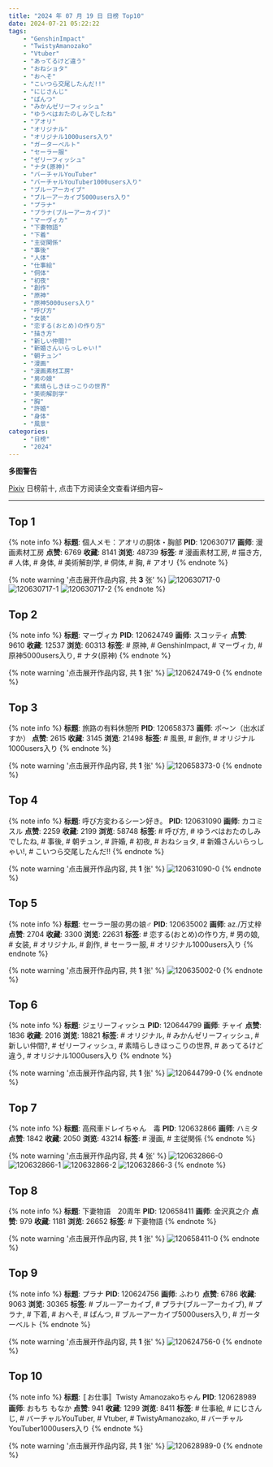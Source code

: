```yaml
---
title: "2024 年 07 月 19 日 日榜 Top10"
date: 2024-07-21 05:22:22
tags:
    - "GenshinImpact"
    - "TwistyAmanozako"
    - "Vtuber"
    - "あってるけど違う"
    - "おねショタ"
    - "おへそ"
    - "こいつら交尾したんだ!!"
    - "にじさんじ"
    - "ぱんつ"
    - "みかんゼリーフィッシュ"
    - "ゆうべはおたのしみでしたね"
    - "アオリ"
    - "オリジナル"
    - "オリジナル1000users入り"
    - "ガーターベルト"
    - "セーラー服"
    - "ゼリーフィッシュ"
    - "ナタ(原神)"
    - "バーチャルYouTuber"
    - "バーチャルYouTuber1000users入り"
    - "ブルーアーカイブ"
    - "ブルーアーカイブ5000users入り"
    - "プラナ"
    - "プラナ(ブルーアーカイブ)"
    - "マーヴィカ"
    - "下妻物語"
    - "下着"
    - "主従関係"
    - "事後"
    - "人体"
    - "仕事絵"
    - "侗体"
    - "初夜"
    - "創作"
    - "原神"
    - "原神5000users入り"
    - "呼び方"
    - "女装"
    - "恋する(おとめ)の作り方"
    - "描き方"
    - "新しい仲間?"
    - "新婚さんいらっしゃい!"
    - "朝チュン"
    - "漫画"
    - "漫画素材工房"
    - "男の娘"
    - "素晴らしきほっこりの世界"
    - "美術解剖学"
    - "胸"
    - "許婚"
    - "身体"
    - "風景"
categories:
    - "日榜"
    - "2024"
---
```


<i class="fa fa-triangle-exclamation"></i>**多图警告**<i class="fa fa-triangle-exclamation"></i>

[Pixiv](https://www.pixiv.net/) 日榜前十, 点击下方阅读全文查看详细内容~

<!-- more -->

---

## Top 1

{% note info %}
**标题**: 個人メモ：アオリの胴体・胸部
**PID**: 120630717 **画师**: 漫画素材工房
**点赞**: 6769 **收藏**: 8141 **浏览**: 48739
**标签**: # 漫画素材工房, # 描き方, # 人体, # 身体, # 美術解剖学, # 侗体, # 胸, # アオリ
{% endnote %}

{% note warning '点击展开作品内容, 共 **3** 张' %}
![120630717-0](https://i.pixiv.re/img-original/img/2024/07/18/06/00/10/120630717_p0.jpg)
![120630717-1](https://i.pixiv.re/img-original/img/2024/07/18/06/00/10/120630717_p1.jpg)
![120630717-2](https://i.pixiv.re/img-original/img/2024/07/18/06/00/10/120630717_p2.jpg)
{% endnote %}

## Top 2

{% note info %}
**标题**: マーヴィカ
**PID**: 120624749 **画师**: スコッティ
**点赞**: 9610 **收藏**: 12537 **浏览**: 60313
**标签**: # 原神, # GenshinImpact, # マーヴィカ, # 原神5000users入り, # ナタ(原神)
{% endnote %}

{% note warning '点击展开作品内容, 共 **1** 张' %}
![120624749-0](https://i.pixiv.re/img-original/img/2024/07/18/00/00/22/120624749_p0.jpg)
{% endnote %}

## Top 3

{% note info %}
**标题**: 旅路の有料休憩所
**PID**: 120658373 **画师**: ポ～ン（出水ぽすか）
**点赞**: 2615 **收藏**: 3145 **浏览**: 21498
**标签**: # 風景, # 創作, # オリジナル1000users入り
{% endnote %}

{% note warning '点击展开作品内容, 共 **1** 张' %}
![120658373-0](https://i.pixiv.re/img-original/img/2024/07/19/07/30/01/120658373_p0.jpg)
{% endnote %}

## Top 4

{% note info %}
**标题**: 呼び方変わるシーン好き。
**PID**: 120631090 **画师**: カコミスル
**点赞**: 2259 **收藏**: 2199 **浏览**: 58748
**标签**: # 呼び方, # ゆうべはおたのしみでしたね, # 事後, # 朝チュン, # 許婚, # 初夜, # おねショタ, # 新婚さんいらっしゃい!, # こいつら交尾したんだ!!
{% endnote %}

{% note warning '点击展开作品内容, 共 **1** 张' %}
![120631090-0](https://i.pixiv.re/img-original/img/2024/07/18/06/48/21/120631090_p0.jpg)
{% endnote %}

## Top 5

{% note info %}
**标题**: セーラー服の男の娘♂
**PID**: 120635002 **画师**: az./万丈梓
**点赞**: 2704 **收藏**: 3300 **浏览**: 22631
**标签**: # 恋する(おとめ)の作り方, # 男の娘, # 女装, # オリジナル, # 創作, # セーラー服, # オリジナル1000users入り
{% endnote %}

{% note warning '点击展开作品内容, 共 **1** 张' %}
![120635002-0](https://i.pixiv.re/img-original/img/2024/07/18/11/54/20/120635002_p0.png)
{% endnote %}

## Top 6

{% note info %}
**标题**: ジェリーフィッシュ
**PID**: 120644799 **画师**: チャイ
**点赞**: 1836 **收藏**: 2016 **浏览**: 18821
**标签**: # オリジナル, # みかんゼリーフィッシュ, # 新しい仲間?, # ゼリーフィッシュ, # 素晴らしきほっこりの世界, # あってるけど違う, # オリジナル1000users入り
{% endnote %}

{% note warning '点击展开作品内容, 共 **1** 张' %}
![120644799-0](https://i.pixiv.re/img-original/img/2024/07/18/20/30/05/120644799_p0.png)
{% endnote %}

## Top 7

{% note info %}
**标题**: 高飛車ドレイちゃん　毒
**PID**: 120632866 **画师**: ハミタ
**点赞**: 1842 **收藏**: 2050 **浏览**: 43214
**标签**: # 漫画, # 主従関係
{% endnote %}

{% note warning '点击展开作品内容, 共 **4** 张' %}
![120632866-0](https://i.pixiv.re/img-original/img/2024/07/18/09/11/00/120632866_p0.png)
![120632866-1](https://i.pixiv.re/img-original/img/2024/07/18/09/11/00/120632866_p1.png)
![120632866-2](https://i.pixiv.re/img-original/img/2024/07/18/09/11/00/120632866_p2.png)
![120632866-3](https://i.pixiv.re/img-original/img/2024/07/18/09/11/00/120632866_p3.png)
{% endnote %}

## Top 8

{% note info %}
**标题**: 下妻物語　20周年
**PID**: 120658411 **画师**: 金沢真之介
**点赞**: 979 **收藏**: 1181 **浏览**: 26652
**标签**: # 下妻物語
{% endnote %}

{% note warning '点击展开作品内容, 共 **1** 张' %}
![120658411-0](https://i.pixiv.re/img-original/img/2024/07/19/07/31/47/120658411_p0.jpg)
{% endnote %}

## Top 9

{% note info %}
**标题**: プラナ
**PID**: 120624756 **画师**: ふわり
**点赞**: 6786 **收藏**: 9063 **浏览**: 30365
**标签**: # ブルーアーカイブ, # プラナ(ブルーアーカイブ), # プラナ, # 下着, # おへそ, # ぱんつ, # ブルーアーカイブ5000users入り, # ガーターベルト
{% endnote %}

{% note warning '点击展开作品内容, 共 **1** 张' %}
![120624756-0](https://i.pixiv.re/img-original/img/2024/07/18/00/00/24/120624756_p0.jpg)
{% endnote %}

## Top 10

{% note info %}
**标题**: 〚お仕事〛Twisty Amanozakoちゃん
**PID**: 120628989 **画师**: おもち もなか
**点赞**: 941 **收藏**: 1299 **浏览**: 8411
**标签**: # 仕事絵, # にじさんじ, # バーチャルYouTuber, # Vtuber, # TwistyAmanozako, # バーチャルYouTuber1000users入り
{% endnote %}

{% note warning '点击展开作品内容, 共 **1** 张' %}
![120628989-0](https://i.pixiv.re/img-original/img/2024/07/18/03/09/54/120628989_p0.jpg)
{% endnote %}
